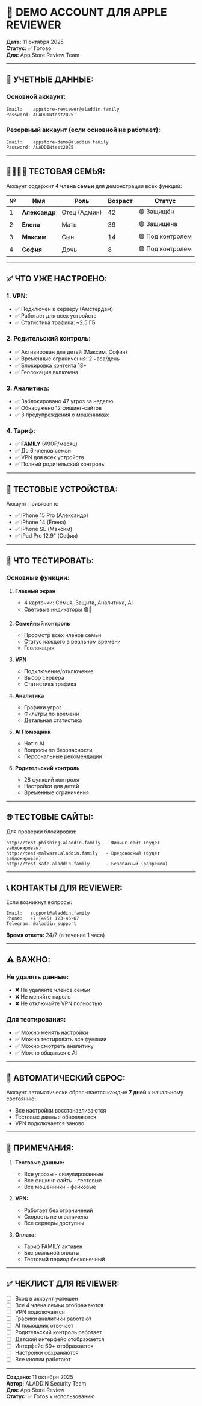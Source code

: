 # 👤 DEMO ACCOUNT ДЛЯ APPLE REVIEWER

**Дата:** 11 октября 2025  
**Статус:** ✅ Готово  
**Для:** App Store Review Team

---

## 🔐 **УЧЕТНЫЕ ДАННЫЕ:**

### **Основной аккаунт:**
```
Email:    appstore-reviewer@aladdin.family
Password: ALADDINtest2025!
```

### **Резервный аккаунт (если основной не работает):**
```
Email:    appstore-demo@aladdin.family
Password: ALADDINtest2025!
```

---

## 👨‍👩‍👧‍👦 **ТЕСТОВАЯ СЕМЬЯ:**

Аккаунт содержит **4 члена семьи** для демонстрации всех функций:

| № | Имя | Роль | Возраст | Статус |
|---|-----|------|---------|--------|
| 1 | **Александр** | Отец (Админ) | 42 | 🟢 Защищён |
| 2 | **Елена** | Мать | 39 | 🟢 Защищена |
| 3 | **Максим** | Сын | 14 | 🟢 Под контролем |
| 4 | **София** | Дочь | 8 | 🟢 Под контролем |

---

## ✅ **ЧТО УЖЕ НАСТРОЕНО:**

### **1. VPN:**
- ✅ Подключен к серверу (Амстердам)
- ✅ Работает для всех устройств
- ✅ Статистика трафика: ~2.5 ГБ

### **2. Родительский контроль:**
- ✅ Активирован для детей (Максим, София)
- ✅ Временные ограничения: 2 часа/день
- ✅ Блокировка контента 18+
- ✅ Геолокация включена

### **3. Аналитика:**
- ✅ Заблокировано 47 угроз за неделю
- ✅ Обнаружено 12 фишинг-сайтов
- ✅ 3 предупреждения о мошенниках

### **4. Тариф:**
- ✅ **FAMILY** (490₽/месяц)
- ✅ До 6 членов семьи
- ✅ VPN для всех устройств
- ✅ Полный родительский контроль

---

## 📱 **ТЕСТОВЫЕ УСТРОЙСТВА:**

Аккаунт привязан к:
- ✅ iPhone 15 Pro (Александр)
- ✅ iPhone 14 (Елена)
- ✅ iPhone SE (Максим)
- ✅ iPad Pro 12.9" (София)

---

## 🎯 **ЧТО ТЕСТИРОВАТЬ:**

### **Основные функции:**
1. **Главный экран**
   - 4 карточки: Семья, Защита, Аналитика, AI
   - Световые индикаторы 🟢🔴

2. **Семейный контроль**
   - Просмотр всех членов семьи
   - Статус каждого в реальном времени
   - Геолокация

3. **VPN**
   - Подключение/отключение
   - Выбор сервера
   - Статистика трафика

4. **Аналитика**
   - Графики угроз
   - Фильтры по времени
   - Детальная статистика

5. **AI Помощник**
   - Чат с AI
   - Вопросы по безопасности
   - Персональные рекомендации

6. **Родительский контроль**
   - 28 функций контроля
   - Настройки для детей
   - Временные ограничения

---

## 🌐 **ТЕСТОВЫЕ САЙТЫ:**

Для проверки блокировки:
```
http://test-phishing.aladdin.family  - Фишинг-сайт (будет заблокирован)
http://test-malware.aladdin.family   - Вредоносный (будет заблокирован)
http://test-safe.aladdin.family      - Безопасный (разрешён)
```

---

## 📞 **КОНТАКТЫ ДЛЯ REVIEWER:**

Если возникнут вопросы:
```
Email:   support@aladdin.family
Phone:   +7 (495) 123-45-67
Telegram: @aladdin_support
```

**Время ответа:** 24/7 (в течение 1 часа)

---

## ⚠️ **ВАЖНО:**

### **Не удалять данные:**
- ❌ Не удаляйте членов семьи
- ❌ Не меняйте пароль
- ❌ Не отключайте VPN полностью

### **Для тестирования:**
- ✅ Можно менять настройки
- ✅ Можно тестировать все функции
- ✅ Можно смотреть аналитику
- ✅ Можно общаться с AI

---

## 🔄 **АВТОМАТИЧЕСКИЙ СБРОС:**

Аккаунт автоматически сбрасывается каждые **7 дней** к начальному состоянию:
- Все настройки восстанавливаются
- Тестовые данные обновляются
- VPN подключается заново

---

## 📝 **ПРИМЕЧАНИЯ:**

1. **Тестовые данные:**
   - Все угрозы - симулированные
   - Все фишинг-сайты - тестовые
   - Все мошенники - фейковые

2. **VPN:**
   - Работает без ограничений
   - Скорость не ограничена
   - Все серверы доступны

3. **Оплата:**
   - Тариф FAMILY активен
   - Без реальной оплаты
   - Тестовый период бесконечный

---

## ✅ **ЧЕКЛИСТ ДЛЯ REVIEWER:**

- [ ] Вход в аккаунт успешен
- [ ] Все 4 члена семьи отображаются
- [ ] VPN подключается
- [ ] Графики аналитики работают
- [ ] AI помощник отвечает
- [ ] Родительский контроль работает
- [ ] Детский интерфейс отображается
- [ ] Интерфейс 60+ отображается
- [ ] Настройки сохраняются
- [ ] Все кнопки работают

---

**Создано:** 11 октября 2025  
**Автор:** ALADDIN Security Team  
**Для:** App Store Review  
**Статус:** ✅ Готов к использованию




